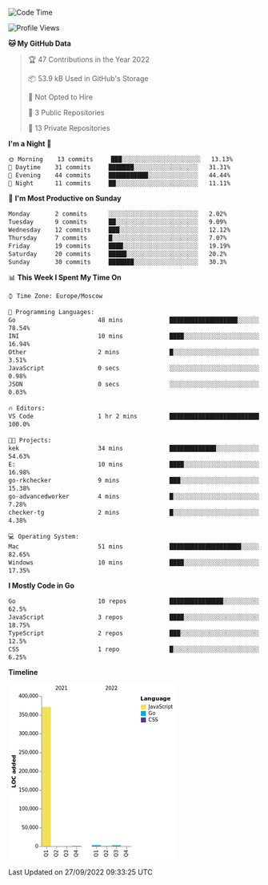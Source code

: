 <!--START_SECTION:waka-->
![Code Time](http://img.shields.io/badge/Code%20Time-412%20hrs%208%20mins-blue)

![Profile Views](http://img.shields.io/badge/Profile%20Views-0-blue)

**🐱 My GitHub Data** 

> 🏆 47 Contributions in the Year 2022
 > 
> 📦 53.9 kB Used in GitHub's Storage 
 > 
> 🚫 Not Opted to Hire
 > 
> 📜 3 Public Repositories 
 > 
> 🔑 13 Private Repositories  
 > 
**I'm a Night 🦉** 

```text
🌞 Morning    13 commits     ███░░░░░░░░░░░░░░░░░░░░░░   13.13% 
🌆 Daytime    31 commits     ███████░░░░░░░░░░░░░░░░░░   31.31% 
🌃 Evening    44 commits     ███████████░░░░░░░░░░░░░░   44.44% 
🌙 Night      11 commits     ██░░░░░░░░░░░░░░░░░░░░░░░   11.11%

```
📅 **I'm Most Productive on Sunday** 

```text
Monday       2 commits      ░░░░░░░░░░░░░░░░░░░░░░░░░   2.02% 
Tuesday      9 commits      ██░░░░░░░░░░░░░░░░░░░░░░░   9.09% 
Wednesday    12 commits     ███░░░░░░░░░░░░░░░░░░░░░░   12.12% 
Thursday     7 commits      █░░░░░░░░░░░░░░░░░░░░░░░░   7.07% 
Friday       19 commits     ████░░░░░░░░░░░░░░░░░░░░░   19.19% 
Saturday     20 commits     █████░░░░░░░░░░░░░░░░░░░░   20.2% 
Sunday       30 commits     ███████░░░░░░░░░░░░░░░░░░   30.3%

```


📊 **This Week I Spent My Time On** 

```text
⌚︎ Time Zone: Europe/Moscow

💬 Programming Languages: 
Go                       48 mins             ███████████████████░░░░░░   78.54% 
INI                      10 mins             ████░░░░░░░░░░░░░░░░░░░░░   16.94% 
Other                    2 mins              █░░░░░░░░░░░░░░░░░░░░░░░░   3.51% 
JavaScript               0 secs              ░░░░░░░░░░░░░░░░░░░░░░░░░   0.98% 
JSON                     0 secs              ░░░░░░░░░░░░░░░░░░░░░░░░░   0.03%

🔥 Editors: 
VS Code                  1 hr 2 mins         █████████████████████████   100.0%

🐱‍💻 Projects: 
kek                      34 mins             █████████████░░░░░░░░░░░░   54.63% 
E:                       10 mins             ████░░░░░░░░░░░░░░░░░░░░░   16.98% 
go-rkchecker             9 mins              ███░░░░░░░░░░░░░░░░░░░░░░   15.38% 
go-advancedworker        4 mins              █░░░░░░░░░░░░░░░░░░░░░░░░   7.28% 
checker-tg               2 mins              █░░░░░░░░░░░░░░░░░░░░░░░░   4.38%

💻 Operating System: 
Mac                      51 mins             ████████████████████░░░░░   82.65% 
Windows                  10 mins             ████░░░░░░░░░░░░░░░░░░░░░   17.35%

```

**I Mostly Code in Go** 

```text
Go                       10 repos            ███████████████░░░░░░░░░░   62.5% 
JavaScript               3 repos             ████░░░░░░░░░░░░░░░░░░░░░   18.75% 
TypeScript               2 repos             ███░░░░░░░░░░░░░░░░░░░░░░   12.5% 
CSS                      1 repo              █░░░░░░░░░░░░░░░░░░░░░░░░   6.25%

```


**Timeline**

![Chart not found](https://raw.githubusercontent.com/jeezft/jeezft/main/charts/bar_graph.png) 


 Last Updated on 27/09/2022 09:33:25 UTC
<!--END_SECTION:waka-->
